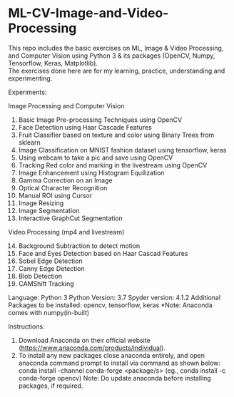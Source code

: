 # ML-CV-Image-and-Video-Processing

This repo includes the basic exercises on ML, Image &amp; Video Processing, and Computer Vision using Python 3 & its packages (OpenCV, Numpy, Tensorflow, Keras, Matplotlib).<br>
The exercises done here are for my learning, practice, understanding and experimenting.


Experiments:

Image Processing and Computer Vision

01. Basic Image Pre-processing Techniques using OpenCV
02. Face Detection using Haar Cascade Features
03. Fruit Classifier based on texture and color using Binary Trees from sklearn
04. Image Classification on MNIST fashion dataset using tensorflow, keras
05. Using webcam to take a pic and save using OpenCV
06. Tracking Red color and marking in the livestream using OpenCV
07. Image Enhancement using Histogram Equilization
08. Gamma Correction on an Image
09. Optical Character Recognition
10. Manual ROI using Cursor
11. Image Resizing
12. Image Segmentation
13. Interactive GraphCut Segmentation

Video Processing (mp4 and livestream)

14. Background Subtraction to detect motion
15. Face and Eyes Detection based on Haar Cascad Features
16. Sobel Edge Detection
17. Canny Edge Detection
18. Blob Detection
19. CAMShift Tracking

Language: Python 3
Python Version: 3.7
Spyder version: 4.1.2
Additional Packages to be installed: opencv, tensorflow, keras
*Note: Anaconda comes with numpy(in-built)

Instructions:

1. Download Anaconda on their official website (https://www.anaconda.com/products/individual).
2. To install any new packages close anaconda entirely, and open anaconda command prompt to install via command as shown below:
     conda install -channel conda-forge <package/s> (eg., conda install -c conda-forge opencv)
    Note: Do update anaconda before installing packages, if required.

